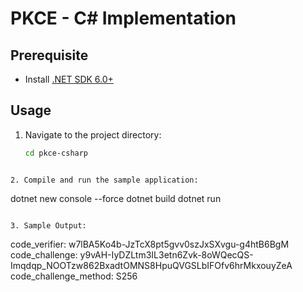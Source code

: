 # PKCE - C# Implementation

## Prerequisite
- Install [.NET SDK 6.0+](https://dotnet.microsoft.com/download)

## Usage
1. Navigate to the project directory:
   ```bash
   cd pkce-csharp
```

2. Compile and run the sample application:

```
dotnet new console --force
dotnet build
dotnet run
```

3. Sample Output:

```
code_verifier: w7lBA5Ko4b-JzTcX8pt5gvv0szJxSXvgu-g4htB6BgM
code_challenge: y9vAH-IyDZLtm3IL3etn6Zvk-8oWQecQS-Imqdqp_NOOTzw862BxadtOMNS8HpuQVGSLbIFOfv6hrMkxouyZeA
code_challenge_method: S256
```